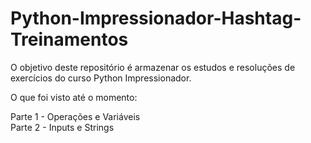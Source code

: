 # Python-Impressionador-Hashtag-Treinamentos

O objetivo deste repositório é armazenar os estudos e resoluções de exercícios do curso Python Impressionador.

O que foi visto até o momento:<br>

Parte 1 - Operações e Variáveis<br>
Parte 2 - Inputs e Strings<br>

